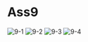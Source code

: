 # Ass9
![9-1](https://user-images.githubusercontent.com/100771780/167794273-e0d5bb78-e4fc-49d7-ae0f-8703f0940479.PNG)
![9-2](https://user-images.githubusercontent.com/100771780/167794277-3a0c8a1a-07b9-44a8-ba07-e550c0e144df.PNG)
![9-3](https://user-images.githubusercontent.com/100771780/167794279-b93d961a-1eca-4125-8ab9-d407021a6b04.PNG)
![9-4](https://user-images.githubusercontent.com/100771780/167794283-d2c9e469-82a2-4613-90f3-de07f18d85b6.PNG)
